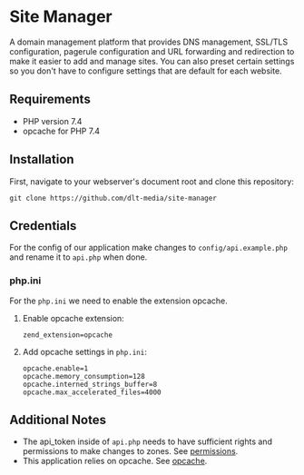 # Site Manager

A domain management platform that provides DNS management, SSL/TLS configuration, pagerule configuration and URL forwarding and redirection to make it easier to add and manage sites. You can also preset certain settings so you don't have to configure settings that are default for each website.

## Requirements
- PHP version 7.4
- opcache for PHP 7.4

## Installation
First, navigate to your webserver's document root and clone this repository:

    git clone https://github.com/dlt-media/site-manager

## Credentials

For the config of our application make changes to `config/api.example.php` and rename it to `api.php` when done.

### php.ini

For the `php.ini` we need to enable the extension opcache.

1.  Enable opcache extension:

        zend_extension=opcache

2.  Add opcache settings in `php.ini`:

        opcache.enable=1
        opcache.memory_consumption=128
        opcache.interned_strings_buffer=8
        opcache.max_accelerated_files=4000

## Additional Notes

- The api_token inside of `api.php` needs to have sufficient rights and permissions to make changes to zones. See [permissions](https://developers.cloudflare.com/fundamentals/api/reference/permissions/).
- This application relies on opcache. See [opcache](https://www.php.net/manual/en/opcache.installation.php).
